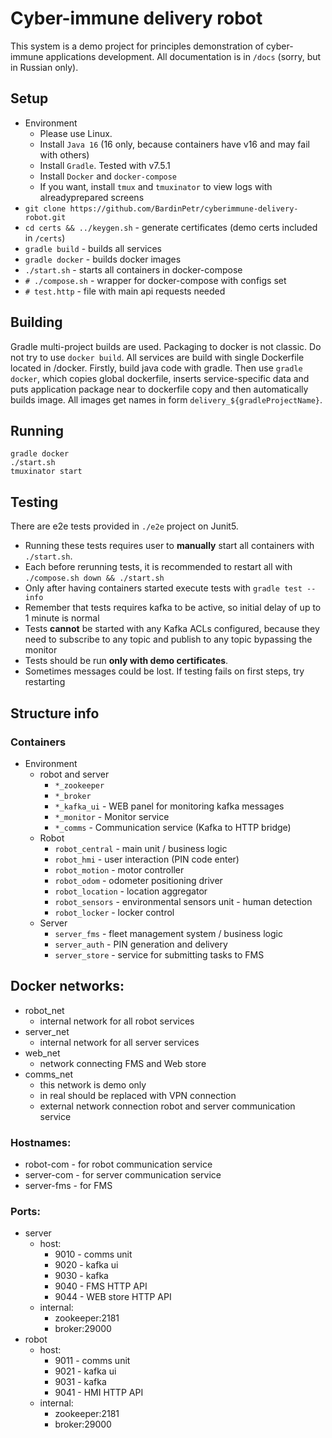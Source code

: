 # Cyber-immune delivery robot

This system is a demo project for principles demonstration of cyber-immune applications development.
All documentation is in `/docs` (sorry, but in Russian only).

## Setup

- Environment
    - Please use Linux.
    - Install `Java 16` (16 only, because containers have v16 and may fail with others)
    - Install `Gradle`. Tested with v7.5.1
    - Install `Docker` and `docker-compose`
    - If you want, install `tmux` and `tmuxinator` to view logs with alreadyprepared screens
- `git clone https://github.com/BardinPetr/cyberimmune-delivery-robot.git`
- `cd certs && ../keygen.sh` - generate certificates (demo certs included in `/certs`)
- `gradle build` - builds all services
- `gradle docker` - builds docker images
- `./start.sh` - starts all containers in docker-compose
- `# ./compose.sh` - wrapper for docker-compose with configs set
- `# test.http` - file with main api requests needed

## Building

Gradle multi-project builds are used.
Packaging to docker is not classic. Do not try to use `docker build`.
All services are build with single Dockerfile located in /docker.
Firstly, build java code with gradle.
Then use `gradle docker`, which copies global dockerfile, inserts service-specific data
and puts application package near to dockerfile copy and then automatically builds image.
All images get names in form `delivery_${gradleProjectName}`.

## Running

```shell
gradle docker
./start.sh
tmuxinator start
```

## Testing

There are e2e tests provided in `./e2e` project on Junit5.

- Running these tests requires user to **manually** start all containers with `./start.sh`.
- Each before rerunning tests, it is recommended to restart all with `./compose.sh down && ./start.sh`
- Only after having containers started execute tests with `gradle test --info`
- Remember that tests requires kafka to be active, so initial delay of up to 1 minute is normal
- Tests **cannot** be started with any Kafka ACLs configured,
  because they need to subscribe to any topic and publish to any topic bypassing the monitor
- Tests should be run **only with demo certificates**.
- Sometimes messages could be lost. If testing fails on first steps, try restarting

## Structure info

### Containers

- Environment
    - robot and server
        - `*_zookeeper`
        - `*_broker`
        - `*_kafka_ui` - WEB panel for monitoring kafka messages
        - `*_monitor` - Monitor service
        - `*_comms` - Communication service (Kafka to HTTP bridge)
    - Robot
        - `robot_central` - main unit / business logic
        - `robot_hmi` - user interaction (PIN code enter)
        - `robot_motion` - motor controller
        - `robot_odom` - odometer positioning driver
        - `robot_location` - location aggregator
        - `robot_sensors` - environmental sensors unit - human detection
        - `robot_locker` - locker control
    - Server
        - `server_fms` - fleet management system / business logic
        - `server_auth` - PIN generation and delivery
        - `server_store` - service for submitting tasks to FMS

## Docker networks:

- robot_net
    - internal network for all robot services
- server_net
    - internal network for all server services
- web_net
    - network connecting FMS and Web store
- comms_net
    - this network is demo only
    - in real should be replaced with VPN connection
    - external network connection robot and server communication service

### Hostnames:

- robot-com - for robot communication service
- server-com - for server communication service
- server-fms - for FMS

### Ports:

- server
    - host:
        - 9010 - comms unit
        - 9020 - kafka ui
        - 9030 - kafka
        - 9040 - FMS HTTP API
        - 9044 - WEB store HTTP API
    - internal:
        - zookeeper:2181
        - broker:29000
- robot
    - host:
        - 9011 - comms unit
        - 9021 - kafka ui
        - 9031 - kafka
        - 9041 - HMI HTTP API
    - internal:
        - zookeeper:2181
        - broker:29000
